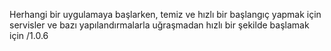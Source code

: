 Herhangi bir uygulamaya başlarken, temiz ve hızlı bir başlangıç yapmak için servisler ve bazı yapılandırmalarla uğraşmadan hızlı bir şekilde başlamak için
/1.0.6